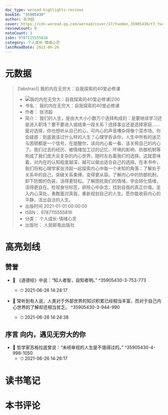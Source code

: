 ```yaml
---
doc_type: weread-highlights-reviews
bookId: "35905430"
author: 张沛超
cover: https://cdn.weread.qq.com/weread/cover/17/YueWen_35905430/t7_YueWen_35905430.jpg
reviewCount: 0
noteCount: 3
isbn: 9787115555816
category: 个人成长-情绪心灵
lastReadDate: 2021-06-26
---
```

# 元数据
> [!abstract] 我的内在无穷大：自我探索的40堂必修课
> - ![ 我的内在无穷大：自我探索的40堂必修课|200](https://cdn.weread.qq.com/weread/cover/17/YueWen_35905430/t7_YueWen_35905430.jpg)
> - 书名： 我的内在无穷大：自我探索的40堂必修课
> - 作者： 张沛超
> - 简介： 我们的人生，是由大大小小数万个选择构成的：是要继续学习还是进入职场？要不要进入或结束一段关系？选择事业还是选择家庭……面对选择，你也想听从自己的心，可内心的声音嘈杂得像个菜市场。你会疑惑：到底我该过什么样的人生？心理学告诉你，人生中所有的迷茫与困顿都是一个信号，在提醒你，该向内心看一看、该关照自己的内心了。我们过去的经历、被情绪加工过的记忆、环境的影响、防御机制等构成了我们庞大且复杂的内心世界，随时左右着我们的选择。这就意味着，对内在的认知程度越深，越可以做出适合自己的选择。在本书中，我们将和心理学家张沛超一起探索内心中每一个未知的角落：了解处于关系中的自己，突破关系束缚，变得更从容。了解内心中的防御机制，卸下防御的伪装，活得更轻松。了解困扰我们的情绪，学会转化情绪，活得更自在。检视身份标签，排除心中杂念，找到自我的真正价值。走入内心深处，勇敢面对真我，重新规划自己的人生。愿你能收获内心的平静，活出自洽的人生。
> - 出版时间 2021-01-01 00:00:00
> - ISBN： 9787115555816
> - 分类： 个人成长-情绪心灵
> - 出版社： 人民邮电出版社

# 高亮划线

## 赞誉


- 📌 《道德经》中说：“知人者智，自知者明。” ^35905430-3-753-773
    - ⏱ 2021-06-26 14:24:17 

- 📌 常听到有人说，人类对于外部世界的知识积累已经相当丰富，而对于自己内心世界的了解却还相当贫乏。 ^35905430-3-944-990
    - ⏱ 2021-06-26 14:24:38 
## 序言 向内，遇见无穷大的你


- 📌 哲学家苏格拉底曾说：“未经审视的人生是不值得过的。” ^35905430-4-998-1050
    - ⏱ 2021-06-26 14:26:17 
# 读书笔记

# 本书评论

